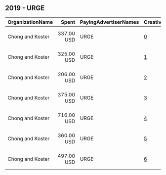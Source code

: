 ## 2019 - URGE 
|OrganizationName|Spent|PayingAdvertiserNames|CreativeUrls|Impressions|Genders|AgeBrackets|CountryCodes|BillingAddresses|CandidateBallotInformation|
|:---|---:|:---|:---|---:|:---|:---|:---|:---|:---|
|Chong and Koster|337.00 USD|URGE|[0](https://www.snap.com/political-ads/asset/2a129acd5ad2808abdd405da19bf0cd3ed8be4f5f233a0a2d3705105c4a3ad4e?mediaType=png)|124,793||17+|united states|"1640 Rhode Island Ave. NW, Suite 600,Washington,20036,US"||
|Chong and Koster|325.00 USD|URGE|[1](https://www.snap.com/political-ads/asset/87cbc023342dbbe73b5476aa9418327b34a8b7d5a657d9e79cee87a7714ee8d3?mediaType=png)|123,213||17+|united states|"1640 Rhode Island Ave. NW, Suite 600,Washington,20036,US"||
|Chong and Koster|206.00 USD|URGE|[2](https://www.snap.com/political-ads/asset/2a129acd5ad2808abdd405da19bf0cd3ed8be4f5f233a0a2d3705105c4a3ad4e?mediaType=png)|72,411||17+|united states|"1640 Rhode Island Ave. NW, Suite 600,Washington,20036,US"||
|Chong and Koster|375.00 USD|URGE|[3](https://www.snap.com/political-ads/asset/b2e022ebbcd2b79e9356e5e78a7736a2cd472202697cb409e1e64cced0f0b7f0?mediaType=png)|154,129||17+|united states|"1640 Rhode Island Ave. NW, Suite 600,Washington,20036,US"||
|Chong and Koster|716.00 USD|URGE|[4](https://www.snap.com/political-ads/asset/59a3c77e116f5a70a87a406013907e1f84bb6f339aa513b1cbb13f4d4cfd5e4d?mediaType=png)|278,498||17+|united states|"1640 Rhode Island Ave. NW, Suite 600,Washington,20036,US"||
|Chong and Koster|360.00 USD|URGE|[5](https://www.snap.com/political-ads/asset/f8d5257dd66111151c2cb480d04e8b7f35cb586f7d2c4e2a24e0e16639601b19?mediaType=png)|131,565||17+|united states|"1640 Rhode Island Ave. NW, Suite 600,Washington,20036,US"||
|Chong and Koster|497.00 USD|URGE|[6](https://www.snap.com/political-ads/asset/4032eb63e228e8f1ae2fa023e201b14a584ac0b00c01bd4166abd3246ee53e9f?mediaType=png)|180,683||17+|united states|"1640 Rhode Island Ave. NW, Suite 600,Washington,20036,US"||
